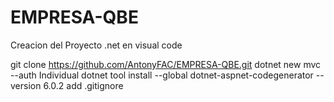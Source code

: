 # EMPRESA-QBE
Creacion del Proyecto .net en visual code

  git clone https://github.com/AntonyFAC/EMPRESA-QBE.git
  dotnet new mvc --auth Individual
  dotnet tool install --global dotnet-aspnet-codegenerator --version 6.0.2
  add .gitignore

